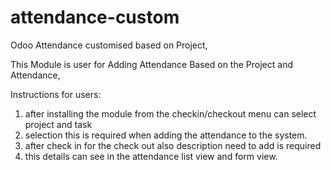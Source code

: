# attendance-custom
Odoo Attendance customised based on Project,

This Module is user for Adding Attendance Based on the Project and Attendance,

Instructions for users:
1. after installing the module from the checkin/checkout menu can select project and task
2. selection this is required when adding the attendance to the system.
3. after check in for the check out also description need to add is required
4. this details can see in the attendance list view and form view.
